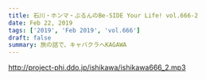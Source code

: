```yaml
---
title: 石川・ホンマ・ぶるんのBe-SIDE Your Life! vol.666-2
date: Feb 22, 2019
tags: ['2019', 'Feb 2019', 'vol.666']
draft: false
summary: 旅の話で、キャバクラへKAGAWA
---
```


http://project-phi.ddo.jp/ishikawa/ishikawa666_2.mp3
